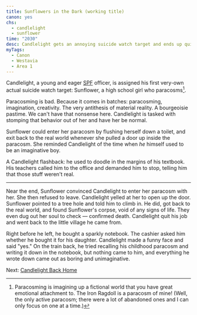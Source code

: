 ```yaml
---
title: Sunflowers in the Dark (working title)
canon: yes
chs:
  - candlelight
  - sunflower
time: "2030"
desc: Candlelight gets an annoying suicide watch target and ends up quitting his job.
myTags:
  - Canon
  - Westavia
  - Area 1
---
```


Candlelight, a young and eager [SPF](/world/westavia/spf/) officer, is assigned his first very-own actual suicide watch target: Sunflower, a high school girl who paracosms[^1].

Paracosming is bad. Because it comes in batches: paracosming, imagination, creativity. The very antithesis of material reality. A bourgeoisie pastime. We can't have that nonsense here. Candlelight is tasked with stomping that behavior out of her and have her be normal.

Sunflower could enter her paracosm by flushing herself down a toilet, and exit back to the real world whenever she pulled a door up inside the paracosm. She reminded Candlelight of the time when *he* himself used to be an imaginative boy.

A Candlelight flashback: he used to doodle in the margins of his textbook. His teachers called him to the office and demanded him to stop, telling him that those stuff weren't real.

---

Near the end, Sunflower convinced Candlelight to enter her paracosm with her. She then refused to leave. Candlelight yelled at her to open up the door. Sunflower pointed to a tree hole and told him to climb in. He did, got back to the real world, and found Sunflower's corpse, void of any signs of life. They even dug out her soul to check — confirmed death. Candlelight quit his job and went back to the little village he came from.

Right before he left, he bought a sparkly notebook. The cashier asked him whether he bought it for his daughter. Candlelight made a funny face and said "yes." On the train back, he tried recalling his childhood paracosm and writing it down in the notebook, but nothing came to him, and everything he wrote down came out as boring and unimaginative.

Next: [Candlelight Back Home](/stories/candlelight-back-home)

[^1]: Paracosming is imagining up a fictional world that you have great emotional attachment to. The Iron Ragdoll is a paracosm of mine! (Well, the only active paracosm; there were a lot of abandoned ones and I can only focus on one at a time.)
